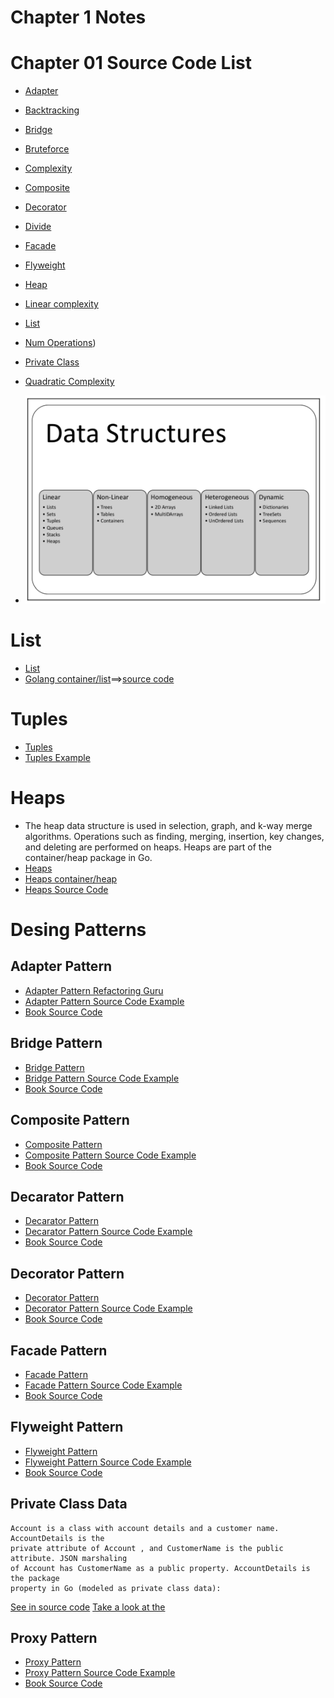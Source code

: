 # Chapter 1 Notes

# Chapter 01 Source Code List

* [Adapter](./adapter.go)
* [Backtracking](./backtracking.go)
* [Bridge](./bridge.go)
* [Bruteforce](./bruteforce.go)
* [Complexity](./complexity.go)
* [Composite](./composite.go)
* [Decorator](./decorator.go)
* [Divide](divede.go)
* [Facade](./facade.go)
* [Flyweight](./flyweight.go)
* [Heap](./heap.go)
* [Linear complexity](./linear_complexity.go)
* [List](./list.go)
* [Num Operations](./num_operations.go))
* [Private Class](./privateclass.go)
* [Quadratic Complexity](./quadratic_complexity.go) 

* ![Datastructures](./img/1.png)

# List

* [List](./list.go)
* [Golang container/list](https://pkg.go.dev/container/list)==>[source code](https://cs.opensource.google/go/go/+/refs/tags/go1.18.4:src/container/list/list.go)

# Tuples

* [Tuples](./tuples.go)
* [Tuples Example](https://codesource.io/how-to-use-tuple-in-golang/)
  
# Heaps

* The heap data structure is used in selection, graph, and k-way merge algorithms. Operations such as finding,
merging, insertion, key changes, and deleting are performed on heaps. Heaps are part of
the container/heap package in Go. 
* [Heaps](./heap.go)
* [Heaps container/heap](https://pkg.go.dev/container/heap)
* [Heaps Source Code](https://github.com/cs.opensource.google/go/go/+/refs/tags/go1.18.4:src/container/heap/heap.go;drc=2580d0e08d5e9f979b943758d3c49877fb2324cb;l=32)


# Desing Patterns

## Adapter Pattern

* [Adapter Pattern Refactoring Guru](https://refactoring.guru/design-patterns/adapter)
* [Adapter Pattern Source Code Example](https://refactoring.guru/design-patterns/adapter/go/example)
* [Book Source Code](./adapter.go)

## Bridge Pattern

* [Bridge Pattern](https://refactoring.guru/design-patterns/bridge)
* [Bridge Pattern Source Code Example](https://refactoring.guru/design-patterns/bridge/go/example)
* [Book Source Code](./bridge.go)

## Composite Pattern

* [Composite Pattern](https://refactoring.guru/design-patterns/composite)
* [Composite Pattern Source Code Example](https://refactoring.guru/design-patterns/composite/go/example)
* [Book Source Code](./composite.go)

## Decarator Pattern

* [Decarator Pattern](https://refactoring.guru/design-patterns/decorator)
* [Decarator Pattern Source Code Example](https://refactoring.guru/design-patterns/decorator/go/example)
* [Book Source Code](./decorator.go)

## Decorator Pattern

* [Decorator Pattern](https://refactoring.guru/design-patterns/decorator)
* [Decorator Pattern Source Code Example](https://refactoring.guru/design-patterns/decorator/go/example)
* [Book Source Code](./decorator.go)


## Facade Pattern

* [Facade Pattern](https://refactoring.guru/design-patterns/facade)
* [Facade Pattern Source Code Example](https://refactoring.guru/design-patterns/facade/go/example)
* [Book Source Code](./facade.go)

## Flyweight Pattern

* [Flyweight Pattern](https://refactoring.guru/design-patterns/)
* [Flyweight Pattern Source Code Example](https://refactoring.guru/design-patterns/flyweight/go/example)
* [Book Source Code](./flyweight.go)

## Private Class Data

```
Account is a class with account details and a customer name. AccountDetails is the
private attribute of Account , and CustomerName is the public attribute. JSON marshaling
of Account has CustomerName as a public property. AccountDetails is the package
property in Go (modeled as private class data):
``` 
[See in source code](./privatDataeclass.go)
[Take a look at the](https://stackoverflow.com/a/69098785/6946237)

## Proxy Pattern

* [Proxy Pattern](https://refactoring.guru/design-patterns/proxy)
* [Proxy Pattern Source Code Example](https://refactoring.guru/design-patterns/proxy/go/example)
* [Book Source Code](./proxy.go)



